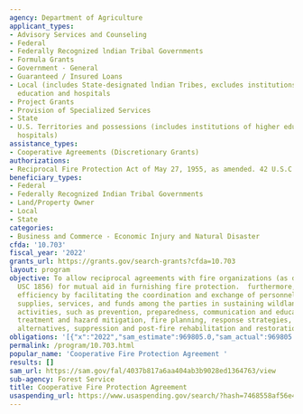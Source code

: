 ```yaml
---
agency: Department of Agriculture
applicant_types:
- Advisory Services and Counseling
- Federal
- Federally Recognized lndian Tribal Governments
- Formula Grants
- Government - General
- Guaranteed / Insured Loans
- Local (includes State-designated lndian Tribes, excludes institutions of higher
  education and hospitals
- Project Grants
- Provision of Specialized Services
- State
- U.S. Territories and possessions (includes institutions of higher education and
  hospitals)
assistance_types:
- Cooperative Agreements (Discretionary Grants)
authorizations:
- Reciprocal Fire Protection Act of May 27, 1955, as amended. 42 U.S.C. &sect; 1856a.
beneficiary_types:
- Federal
- Federally Recognized Indian Tribal Governments
- Land/Property Owner
- Local
- State
categories:
- Business and Commerce - Economic Injury and Natural Disaster
cfda: '10.703'
fiscal_year: '2022'
grants_url: https://grants.gov/search-grants?cfda=10.703
layout: program
objective: To allow reciprocal agreements with fire organizations (as defined in 42
  USC 1856) for mutual aid in furnishing fire protection.  furthermore, to improve
  efficiency by facilitating the coordination and exchange of personnel, equipment,
  supplies, services, and funds among the parties in sustaining wildland fire management
  activities, such as prevention, preparedness, communication and education, fuels
  treatment and hazard mitigation, fire planning, response strategies, tactics and
  alternatives, suppression and post-fire rehabilitation and restoration.
obligations: '[{"x":"2022","sam_estimate":969805.0,"sam_actual":969805.0,"usa_spending_actual":407497.04999999993},{"x":"2023","sam_estimate":1436494.0,"sam_actual":0.0,"usa_spending_actual":975350.0},{"x":"2024","sam_estimate":0.0,"sam_actual":0.0,"usa_spending_actual":2017817.43}]'
permalink: /program/10.703.html
popular_name: 'Cooperative Fire Protection Agreement '
results: []
sam_url: https://sam.gov/fal/4037b817a6aa404ab3b9028ed1364763/view
sub-agency: Forest Service
title: Cooperative Fire Protection Agreement
usaspending_url: https://www.usaspending.gov/search/?hash=7468558af56e408bf6732d1356ea6486
---
```

